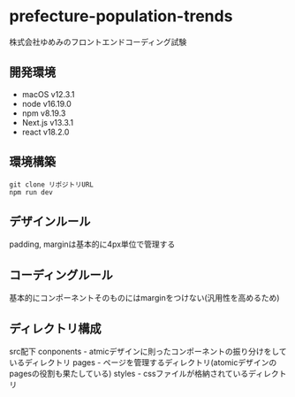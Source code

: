 # prefecture-population-trends
株式会社ゆめみのフロントエンドコーディング試験

## 開発環境
- macOS v12.3.1
- node v16.19.0
- npm v8.19.3
- Next.js v13.3.1
- react v18.2.0

## 環境構築
```
git clone リポジトリURL
npm run dev
```

## デザインルール
padding, marginは基本的に4px単位で管理する

## コーディングルール
基本的にコンポーネントそのものにはmarginをつけない(汎用性を高めるため)

## ディレクトリ構成
src配下
conponents - atmicデザインに則ったコンポーネントの振り分けをしているディレクトリ
pages - ページを管理するディレクトリ(atomicデザインのpagesの役割も果たしている)
styles - cssファイルが格納されているディレクトリ
